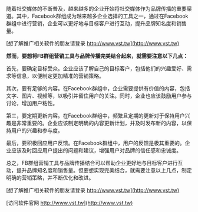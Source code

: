 随着社交媒体的不断普及，越来越多的企业开始将社交媒体作为品牌传播的重要渠道。其中，Facebook群组成为越来越多企业选择的工具之一，通过在Facebook群组中进行营销，企业可以更好地与目标客户进行互动，提升品牌知名度和销售量。

[想了解推广相关软件的朋友请登录 http://www.vst.tw](http://www.vst.tw)

**然而，要想将FB群组营销工具与品牌传播完美结合起来，就需要注意以下几点：**

首先，要确定目标受众。企业应该了解自己的目标客户，包括他们的兴趣爱好、需求等信息，以便制定更加精准的营销策略。

其次，要有足够的内容。在Facebook群组中，企业需要提供有价值的内容，包括文字、图片、视频等，以吸引并留住用户的关注。同时，企业也应该鼓励用户参与讨论，增加用户粘性。

第三，要定期更新内容。在Facebook群组中，频繁且定期的更新对于保持用户兴趣是非常重要的。企业应该制定明确的内容更新计划，并及时发布新的内容，以保持用户的兴趣和参与度。

最后，要积极回应用户反馈。在Facebook群组中，用户的反馈是极其重要的。企业应该及时回应用户提出的问题和建议，增强用户对品牌的信任感和忠诚度。

总之，FB群组营销工具与品牌传播结合可以帮助企业更好地与目标客户进行互动，提升品牌知名度和销售量。但要想实现完美结合，就需要注意以上几点，制定明确的营销策略，并不断优化和改进。

[想了解推广相关软件的朋友请登录 http://www.vst.tw](http://www.vst.tw)


[访问软件官网 http://www.vst.tw](http://www.vst.tw)

